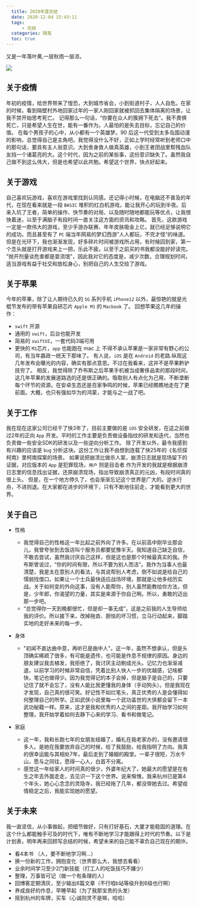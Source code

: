 ```yaml
---
  title: 2020年度总结
  date: 2020-12-04 15:43:11
  tags:
      - 总结
  categories: 随笔
  toc: true
---
```


  又是一年落叶黄,一层秋雨一层凉。

  <!--more-->
![](autumn.jpg)
  ## 关于疫情
  年初的疫情，给世界带来了惶恐，大到城市省会，小到街道村子，人人自危。在家的时候，看到隔壁村外地回家过年的一家人刚回家就被抓回去集体隔离的场景，让我不禁开始思考死亡。
  记得那么一句话，“你要在众人的簇拥下死去”。我不畏惧死亡，只是希望人生在世，能有一番作为。人最怕的是失去目标，忘记自己的价值。
  在每个男孩子的心中，从小都有一个英雄梦。90 后这一代受到太多岛国动漫的影响，总觉得自己是主角吧。我觉得没什么不好，正如上学时经常听到老师口中的那句话，要具有主人翁意识。大到舍身救人做真英雄，小到王者团战里帮残血队友挡一个诸葛亮的大。这个时代，因为之前的某些事，这份意识缺失了。虽然我自己做不到这么伟大，但是也希望以此共勉。希望这个世界，快点好起来。

  ## 关于游戏
  自己喜欢玩游戏，喜欢在游戏里找到认同感。还记得小时候，在电脑还不普及的年代，在现在看来就是一段 `BASIC` 堆积的红白机游戏，能让我开心的玩到半夜。后来入坑了王者，简单的操作、快节奏的对局、以及随时随地都能玩等优点，让我很快着迷，以至于满脑子有段时间一直关注这方面的资讯和攻略。
  首先，这款游戏一定是一款伟大的游戏，至少手游办联赛、年年皮肤吸金上亿，就已经足够说明它的成功。而且甚至有了 `PC` 端当年网易的梦幻西游”人人都玩，不完才怪“的味道。
  但是在光环下，我也渐渐发现，好多碎片时间被游戏所占用，有时候回到家，第一个念头就是打开游戏来上一把，乐此不疲。以至于之前买的书我都没能好好读完。
  "抛开剂量谈危害都是耍流氓"，因此我对它的态度是，减少次数，合理规划时间，适当游戏有益于社交和放松身心，别把自己的人生交给了游戏。

  ## 关于苹果
  今年的苹果，除了让人期待已久的 `5G` 系列手机 `iPhone12` 以外，最惊艳的就是光棍节发布的带有苹果自研芯片 `Apple M1` 的 `Macbook` 了。
  回想苹果这几年的操作：
  + `swift` 开源
  + 通用的 `swift`，后台也能开发
  + 简易的 `swiftUI`，一套代码3端可用
  + 更快的 `M1`芯片，`app` 也能跑在 mac 上
  不得不承认苹果是一家非常有野心的公司，有当年嬴政一统天下那味了。
  有人说，`iOS` 是在 `Android` 的老路.纵观这几年发布会曝光的内容，确实有那点意思。不过在我看来，这并不是苹果黔驴技穷了。
  相反，我觉得除了乔布斯之后苹果手机被当成奢侈品卖的那段时间，这几年苹果的发展道路选的还是很正确的。吸取别人有点化为己用，不断垄断每个环节的资源。在安卓生态还是百家争鸣的时候，苹果已经瞧瞧地走在了更前面。大概，也只有强如华为的鸿蒙，才能与之一战了吧。

  ## 关于工作
  我在现在这家公司已经干了快3年了，目前主要做的是 `iOS` 安全研发，在这之前做过2年的正向 `App` 开发。平时的工作主要是负责做设备指纹的研发和迭代，当然也负责做一些安全SDK的研发以及一些逆向分析工作。
  除了开发以外，最令我感到有兴趣的应该是 `bug` 分析这块。这份工作让我不由想到连载了快25年的《名侦探柯南》里柯南探案的场景。
  如果说把崩溃比做杀人案，崩溃日志就是现场留下的证据，对应版本的 `App` 是犯罪现场，`用户` 则是目击者.作为开发的我就是根据崩溃日志里的信息找出证据，还原崩溃现场，指出导致崩溃真正的元凶，有段时间真的很上头。
  但是，在一个地方停久了，也会渐渐忘记这个世界是广大的。逆水行舟，不进则退。在大家都在进步的环境下，只有不断地往前走，才能看到更大的世界。

  ## 关于自己
  + 性格
    + 我觉得自己的性格这一年比起之前外向了许多。在以前高中刚毕业那会儿，我曾夸张到去饭店叫个服务员都要犹豫半天。我知道自己缺乏自信，不敢去尝试，虽然我讨厌自己这样，但是这也是那个时候最真实的我。乔布斯曾说过，“你的时间有限，所以不要为别人而活“。我作为当事人也最清楚，我是太在意别人的看法，与其说帮别人考虑，倒不如说是给自己的懦弱找借口。如果让一个士兵最快适应战场环境，那就是让他多经历实战。关于如何变的外向这事，没有人能帮你，别人虽然能教给你方法，但是，少年郎，你渴望的力量，其实是来源于你自己啊。所以，勇敢的迈出那一步吧。
    + “总觉得你一天到晚都很忙，但是却一事无成”，这是之前我的人生导师给我的评价。所以接下来，改掉拖沓、胆怯的坏习惯，立马行动起来，脚踏实地的走好未来的每一步。
    
  + 身体
    + "初闻不直达曲中意，再听已是曲中人"。这一年，虽然不想承认，但是头顶确实稀疏了很多，有可能是遗传，也可能是作息不规律的原因。身边的朋友建议我去植发，我拒绝了，我讨厌主动剔成光头。记忆力也渐渐减退，以前学习的时候非常自信，凭着比别人快人一步的优越感，记啥都快，笔记也做得少。因为我觉得记的本子会掉，但是脑子是自己的，只要记住了就不会忘了，没有人能比我更懂我的身体（手动狗头）。但是我现在才发现，自己真的很可笑。好记性不如烂笔头，真正优秀的人是会懂得如何整理自己的所学。正如武侠小说里每一个武功盖世的大侠都会留下一本武功秘籍一样。原来，这才是我和优秀的人之间的差距。我开始学习如何整理，我开始学着如何去静下心来的学习、看书和做笔记。
  + 家庭
    + 这一年，我和长跑七年的女朋友结婚了，婚礼在我老家办的，没有邀请很多人。是她在我要放弃自己的时候，给了我鼓励，给我指明了方向。我真的很幸运能与其相处7年，最后走到了婚姻的殿堂。一辈子很短，万水千山，愿与之同往，愿得一心人，白首不分离。
    + 感觉这一年给家人的时间真的很少，外婆年纪大了，她最大的愿望是在有生之年去外面走走，去见识一下这个世界。说来惭愧，我来杭州已是第4个年头，她心心念念的灵隐寺，我已经拖了几年，都没带她去过。希望疫情稳定之后，我能实现她的愿望。


  ## 关于未来
  我一直坚信，从小事做起，把细节做好，只有打好基石，大厦才能稳固的道理。在这个什么都能触手可及的时代下，唯有不断地学习才能跟得上时代的节奏。以下是计划表，明年再来回顾写总结的时候，希望未来的自己能不辜负自己现在的期许。
  + 看4本书 （人，要不断地学习啊...）
  + 换一份新的工作，拥抱变化（世界那么大，我想去看看）
  + 业余时间学习至少2门新技能（打工人的吃饭技巧不嫌少）
  + 整理，万事皆可记（做一个有条理的人）
  + 回博客定期清灰，至少输出6篇文章（不行咱b站等级升到6级也行啊）
  + 养成良好的作息，早睡早起（为了我那宝贵的头发）
  + 摇到杭州的车牌，买车（心诚则灵不是嘛，哈哈）
